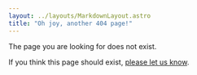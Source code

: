 ```yaml
---
layout: ../layouts/MarkdownLayout.astro
title: "Oh joy, another 404 page!"
---
```


The page you are looking for does not exist.

If you think this page should exist, [please let us know](mailto:welcome@jsheroes.io).
